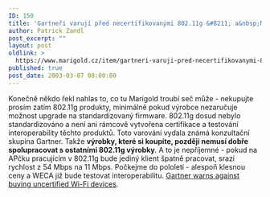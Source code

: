 ```yaml
---
ID: 150
title: 'Gartneři varují před necertifikovanými 802.11g &#8211; a&nbsp;Marigold taky'
author: Patrick Zandl
post_excerpt: ""
layout: post
oldlink: >
  https://www.marigold.cz/item/gartneri-varuji-pred-necertifikovanymi-802-11g-a-marigold-taky
published: true
post_date: 2003-03-07 08:00:00
---
```

Konečně někdo řekl nahlas to, co tu Marigold troubí seč může - nekupujte prosím zatím 802.11g produkty, minimálně pokud výrobce nezaručuje možnost upgrade na standardizovaný firmware. 802.11g dosud nebylo standardizováno a není ani rámcově vytvořena certifikace a testování interoperability těchto produktů. Toto varování vydala známá konzultační skupina Gartner. Takže <STRONG>výrobky, které si koupíte, později nemusí dobře spolupracovat s ostatními 802.11g výrobky</STRONG>. A to je nepříjemné - pokud na APčku pracujícím v 802.11g bude jediný klient špatně pracovat, srazí rychlost z 54 Mbps na 11 Mbps. Počkejme do pololetí - alespoň klesnou ceny a WECA již bude testovat interoperabilitu. <A href="http://www.nwfusion.com/news/2003/0306gartner.html" target=_blank>Gartner warns against buying uncertified Wi-Fi devices</A>.
